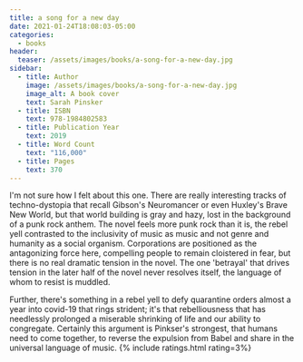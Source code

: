 ```yaml
---
title: a song for a new day
date: 2021-01-24T18:08:03-05:00
categories:
  - books
header:
  teaser: /assets/images/books/a-song-for-a-new-day.jpg
sidebar:
  - title: Author
    image: /assets/images/books/a-song-for-a-new-day.jpg
    image_alt: A book cover
    text: Sarah Pinsker
  - title: ISBN
    text: 978-1984802583
  - title: Publication Year
    text: 2019
  - title: Word Count
    text: "116,000"
  - title: Pages
    text: 370
---
```

I'm not sure how I felt about this one. There are really interesting tracks of techno-dystopia that recall Gibson's Neuromancer or even Huxley's Brave New World, but that world building is gray and hazy, lost in the background of a punk rock anthem. The novel feels more punk rock than it is, the rebel yell contrasted to the inclusivity of music as music and not genre and humanity as a social organism. Corporations are positioned as the antagonizing force here, compelling people to remain cloistered in fear, but there is no real dramatic tension in the novel. The one 'betrayal' that drives tension in the later half of the novel never resolves itself, the language of whom to resist is muddled.

Further, there's something in a rebel yell to defy quarantine orders almost a year into covid-19 that rings strident; it's that rebelliousness that has needlessly prolonged a miserable shrinking of life and our ability to congregate. Certainly this argument is Pinkser's strongest, that humans need to come together, to reverse the expulsion from Babel and share in the universal language of music.
{% include ratings.html rating=3%}